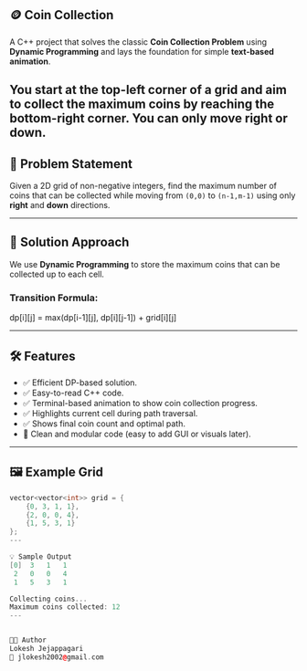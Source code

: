 ## 🪙 Coin Collection

A C++ project that solves the classic **Coin Collection Problem** using **Dynamic Programming** and lays the foundation for simple **text-based animation**.  

You start at the top-left corner of a grid and aim to collect the **maximum coins** by reaching the bottom-right corner. You can only move **right** or **down**.
---
## 🎯 Problem Statement

Given a 2D grid of non-negative integers, find the maximum number of coins that can be collected while moving from `(0,0)` to `(n-1,m-1)` using only **right** and **down** directions.

---

## 🧠 Solution Approach

We use **Dynamic Programming** to store the maximum coins that can be collected up to each cell.

### Transition Formula:
dp[i][j] = max(dp[i-1][j], dp[i][j-1]) + grid[i][j]

---

## 🛠 Features

- ✅ Efficient DP-based solution.
- ✅ Easy-to-read C++ code.
- ✅ Terminal-based animation to show coin collection progress.
- ✅ Highlights current cell during path traversal.
- ✅ Shows final coin count and optimal path.
- 🧩 Clean and modular code (easy to add GUI or visuals later).

---

## 🖼️ Example Grid

```cpp
vector<vector<int>> grid = {
    {0, 3, 1, 1},
    {2, 0, 0, 4},
    {1, 5, 3, 1}
};
---

💡 Sample Output
[0]  3   1   1
 2   0   0   4
 1   5   3   1

Collecting coins...
Maximum coins collected: 12
---


👨‍💻 Author
Lokesh Jejappagari
📧 jlokesh2002@gmail.com



